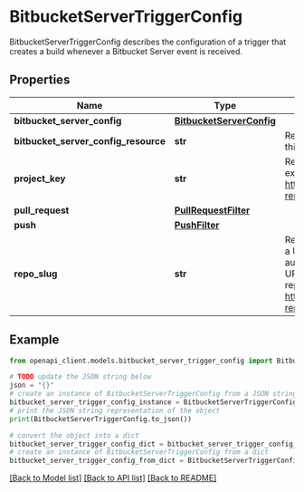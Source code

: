 # BitbucketServerTriggerConfig

BitbucketServerTriggerConfig describes the configuration of a trigger that creates a build whenever a Bitbucket Server event is received.

## Properties

Name | Type | Description | Notes
------------ | ------------- | ------------- | -------------
**bitbucket_server_config** | [**BitbucketServerConfig**](BitbucketServerConfig.md) |  | [optional] 
**bitbucket_server_config_resource** | **str** | Required. The Bitbucket server config resource that this trigger config maps to. | [optional] 
**project_key** | **str** | Required. Key of the project that the repo is in. For example: The key for https://mybitbucket.server/projects/TEST/repos/test-repo is \&quot;TEST\&quot;. | [optional] 
**pull_request** | [**PullRequestFilter**](PullRequestFilter.md) |  | [optional] 
**push** | [**PushFilter**](PushFilter.md) |  | [optional] 
**repo_slug** | **str** | Required. Slug of the repository. A repository slug is a URL-friendly version of a repository name, automatically generated by Bitbucket for use in the URL. For example, if the repository name is &#39;test repo&#39;, in the URL it would become &#39;test-repo&#39; as in https://mybitbucket.server/projects/TEST/repos/test-repo. | [optional] 

## Example

```python
from openapi_client.models.bitbucket_server_trigger_config import BitbucketServerTriggerConfig

# TODO update the JSON string below
json = "{}"
# create an instance of BitbucketServerTriggerConfig from a JSON string
bitbucket_server_trigger_config_instance = BitbucketServerTriggerConfig.from_json(json)
# print the JSON string representation of the object
print(BitbucketServerTriggerConfig.to_json())

# convert the object into a dict
bitbucket_server_trigger_config_dict = bitbucket_server_trigger_config_instance.to_dict()
# create an instance of BitbucketServerTriggerConfig from a dict
bitbucket_server_trigger_config_from_dict = BitbucketServerTriggerConfig.from_dict(bitbucket_server_trigger_config_dict)
```
[[Back to Model list]](../README.md#documentation-for-models) [[Back to API list]](../README.md#documentation-for-api-endpoints) [[Back to README]](../README.md)


